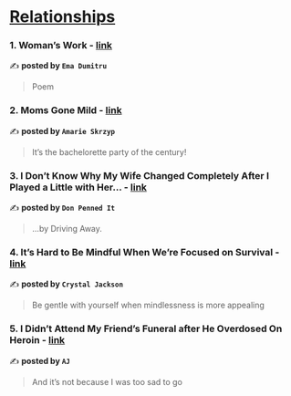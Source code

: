 
<h1><a href=https://medium.com/tag/relationships/recommended target="_blank" rel="noopener noreferrer">Relationships</a></h1>
<h3>1. Woman’s Work - <a href="https://medium.com/the-mad-river/womans-work-e92e84eff6db" target="_blank" rel="noopener noreferrer">link</a></h3>

✍️ **posted by `Ema Dumitru`**

<blockquote>Poem</blockquote>

<h3>2. Moms Gone Mild - <a href="https://medium.com/modern-women/moms-gone-mild-0c0cc282013c" target="_blank" rel="noopener noreferrer">link</a></h3>

✍️ **posted by `Amarie Skrzyp`**

<blockquote>It’s the bachelorette party of the century!</blockquote>

<h3>3. I Don’t Know Why My Wife Changed Completely After I Played a Little with Her… - <a href="https://medium.com/@Don-Penned-It/i-dont-know-why-my-wife-changed-completely-after-i-played-a-little-with-her-658fd3745ca7" target="_blank" rel="noopener noreferrer">link</a></h3>

✍️ **posted by `Don Penned It`**

<blockquote>…by Driving Away.</blockquote>

<h3>4. It’s Hard to Be Mindful When We’re Focused on Survival - <a href="https://medium.com/publishous/its-hard-to-be-mindful-when-we-re-focused-on-survival-4841eb91221e" target="_blank" rel="noopener noreferrer">link</a></h3>

✍️ **posted by `Crystal Jackson`**

<blockquote>Be gentle with yourself when mindlessness is more appealing</blockquote>

<h3>5. I Didn’t Attend My Friend’s Funeral after He Overdosed On Heroin - <a href="https://medium.com/black-bear-recovery/i-didnt-attend-my-friend-s-funeral-after-he-overdosed-on-heroin-dcdc1e73aaa4" target="_blank" rel="noopener noreferrer">link</a></h3>

✍️ **posted by `AJ`**

<blockquote>And it’s not because I was too sad to go</blockquote>

